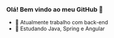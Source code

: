 ### Olá! Bem vindo ao meu GitHub 👋

- 🔭 Atualmente trabalho com back-end
- 🌱 Estudando Java, Spring e Angular
